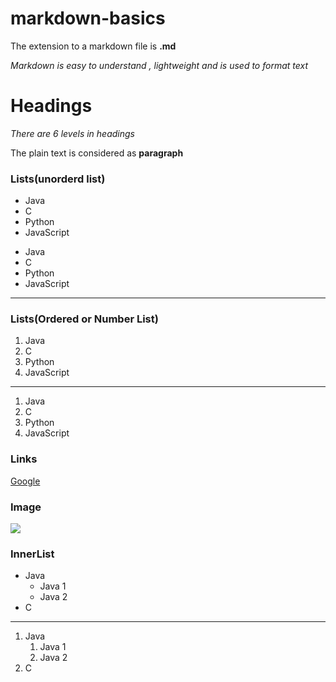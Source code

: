 # markdown-basics
The extension to a markdown file is **.md**

_Markdown is easy to understand , lightweight and is used to format text_

# Headings

*There are 6 levels in headings*

The plain text is considered as __paragraph__

### Lists(unorderd list)

- Java
- C
- Python
- JavaScript

* Java
* C
* Python
* JavaScript

***

### Lists(Ordered or Number List)
1. Java
2. C
3. Python
4. JavaScript
***
1. Java
1. C
1. Python
1. JavaScript

### Links
[Google](https://www.google.com/)

### Image
![](https://play-lh.googleusercontent.com/6UgEjh8Xuts4nwdWzTnWH8QtLuHqRMUB7dp24JYVE2xcYzq4HA8hFfcAbU-R-PC_9uA1)

### InnerList
- Java
  - Java 1
  - Java 2
- C

***

1. Java
   1. Java 1
   1. Java 2
2. C
